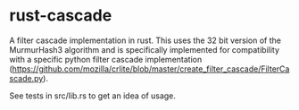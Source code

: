 # rust-cascade
A filter cascade implementation in rust. This uses the 32 bit version of the MurmurHash3 algorithm and is specifically implemented for compatibility with a specific
python filter cascade implementation (https://github.com/mozilla/crlite/blob/master/create_filter_cascade/FilterCascade.py).

See tests in src/lib.rs to get an idea of usage.
